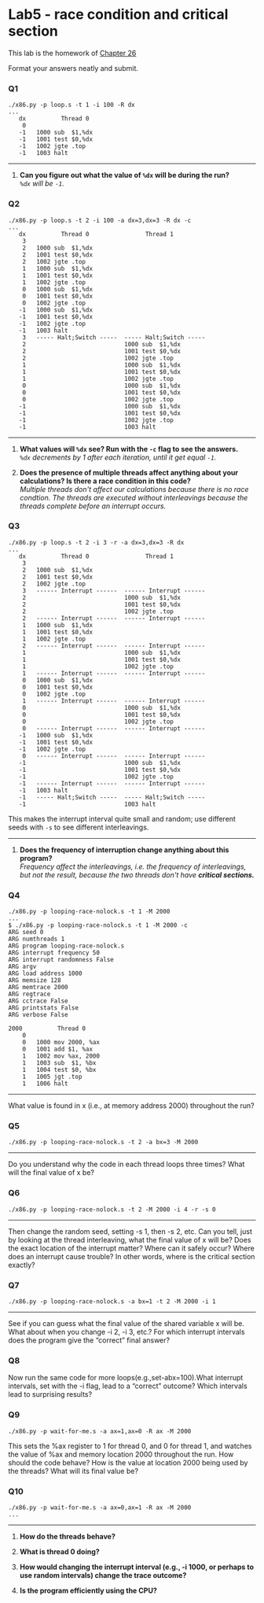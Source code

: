 # Lab5 - race condition and critical section

This lab is the homework of [Chapter 26](http://www.cs.wisc.edu/~remzi/OSTEP/threads-intro.pdf)

Format your answers neatly and submit.

### Q1

```
./x86.py -p loop.s -t 1 -i 100 -R dx
...
   dx          Thread 0         
    0   
   -1   1000 sub  $1,%dx
   -1   1001 test $0,%dx
   -1   1002 jgte .top
   -1   1003 halt
```

---
1. __Can you figure out what the value of `%dx` will be during the run?__  
_`%dx` will be `-1`._

### Q2
```
./x86.py -p loop.s -t 2 -i 100 -a dx=3,dx=3 -R dx -c
...
   dx          Thread 0                Thread 1         
    3   
    2   1000 sub  $1,%dx
    2   1001 test $0,%dx
    2   1002 jgte .top
    1   1000 sub  $1,%dx
    1   1001 test $0,%dx
    1   1002 jgte .top
    0   1000 sub  $1,%dx
    0   1001 test $0,%dx
    0   1002 jgte .top
   -1   1000 sub  $1,%dx
   -1   1001 test $0,%dx
   -1   1002 jgte .top
   -1   1003 halt
    3   ----- Halt;Switch -----  ----- Halt;Switch -----  
    2                            1000 sub  $1,%dx
    2                            1001 test $0,%dx
    2                            1002 jgte .top
    1                            1000 sub  $1,%dx
    1                            1001 test $0,%dx
    1                            1002 jgte .top
    0                            1000 sub  $1,%dx
    0                            1001 test $0,%dx
    0                            1002 jgte .top
   -1                            1000 sub  $1,%dx
   -1                            1001 test $0,%dx
   -1                            1002 jgte .top
   -1                            1003 halt
```
---
1. __What values will `%dx` see? Run with the `-c` flag to see the answers.__  
_`%dx` decrements by 1 after each iteration, until it get equal `-1`._

2. __Does the presence of multiple threads affect anything about your calculations? Is there a race condition in this code?__  
_Multiple threads don't affect our calculations because there is no race condtion. The threads are executed without interleavings because the threads complete before an interrupt occurs._

### Q3

```
./x86.py -p loop.s -t 2 -i 3 -r -a dx=3,dx=3 -R dx
...
   dx          Thread 0                Thread 1         
    3   
    2   1000 sub  $1,%dx
    2   1001 test $0,%dx
    2   1002 jgte .top
    3   ------ Interrupt ------  ------ Interrupt ------  
    2                            1000 sub  $1,%dx
    2                            1001 test $0,%dx
    2                            1002 jgte .top
    2   ------ Interrupt ------  ------ Interrupt ------  
    1   1000 sub  $1,%dx
    1   1001 test $0,%dx
    1   1002 jgte .top
    2   ------ Interrupt ------  ------ Interrupt ------  
    1                            1000 sub  $1,%dx
    1                            1001 test $0,%dx
    1                            1002 jgte .top
    1   ------ Interrupt ------  ------ Interrupt ------  
    0   1000 sub  $1,%dx
    0   1001 test $0,%dx
    0   1002 jgte .top
    1   ------ Interrupt ------  ------ Interrupt ------  
    0                            1000 sub  $1,%dx
    0                            1001 test $0,%dx
    0                            1002 jgte .top
    0   ------ Interrupt ------  ------ Interrupt ------  
   -1   1000 sub  $1,%dx
   -1   1001 test $0,%dx
   -1   1002 jgte .top
    0   ------ Interrupt ------  ------ Interrupt ------  
   -1                            1000 sub  $1,%dx
   -1                            1001 test $0,%dx
   -1                            1002 jgte .top
   -1   ------ Interrupt ------  ------ Interrupt ------  
   -1   1003 halt
   -1   ----- Halt;Switch -----  ----- Halt;Switch -----  
   -1                            1003 halt
```

This makes the interrupt interval quite small and random; use different seeds with `-s` to see different interleavings.

---
1. __Does the frequency of interruption change anything about this program?__   
_Frequency affect the interleavings, i.e. the frequency of interleavings, but not the result, because the two threads don't have_  ___critical sections.___

### Q4
```
./x86.py -p looping-race-nolock.s -t 1 -M 2000
...
$ ./x86.py -p looping-race-nolock.s -t 1 -M 2000 -c
ARG seed 0
ARG numthreads 1
ARG program looping-race-nolock.s
ARG interrupt frequency 50
ARG interrupt randomness False
ARG argv
ARG load address 1000
ARG memsize 128
ARG memtrace 2000
ARG regtrace
ARG cctrace False
ARG printstats False
ARG verbose False

2000          Thread 0
    0
    0   1000 mov 2000, %ax
    0   1001 add $1, %ax
    1   1002 mov %ax, 2000
    1   1003 sub  $1, %bx
    1   1004 test $0, %bx
    1   1005 jgt .top
    1   1006 halt
```
---
What value is found in x (i.e., at memory address 2000) throughout the run?
 		 
 		 
### Q5
```
./x86.py -p looping-race-nolock.s -t 2 -a bx=3 -M 2000
```
---
Do you understand why the code in each thread loops three times? What will the final value of x be?
 		 
### Q6
```
./x86.py -p looping-race-nolock.s -t 2 -M 2000 -i 4 -r -s 0
```
---
Then change the random seed, setting -s 1, then -s 2, etc. Can you tell, just by looking at the thread interleaving, what the final value of x will be? Does the exact location of the interrupt matter? Where can it safely occur? Where does an interrupt cause trouble? In other words, where is the critical section exactly?
 		 
 ### Q7
```
./x86.py -p looping-race-nolock.s -a bx=1 -t 2 -M 2000 -i 1
```
---
See if you can guess what the final value of the shared variable x will be. What about when you change -i 2, -i 3, etc.? For which interrupt intervals does the program give the “correct” final answer?
 		 
 ### Q8
Now run the same code for more loops(e.g.,set-abx=100).What interrupt intervals, set with the -i flag, lead to a “correct” outcome? Which intervals lead to surprising results?
 		 
### Q9
```
./x86.py -p wait-for-me.s -a ax=1,ax=0 -R ax -M 2000

```
This sets the %ax register to 1 for thread 0, and 0 for thread 1, and watches the value of %ax and memory location 2000 throughout the run. How should the code behave? How is the value at location 2000 being used by the threads? What will its final value be?
### Q10
 		 
 ```		 
./x86.py -p wait-for-me.s -a ax=0,ax=1 -R ax -M 2000
...
```
---

1. __How do the threads behave?__

2. __What is thread 0 doing?__

3. __How would changing the interrupt interval (e.g., -i 1000, or perhaps to use random intervals) change the trace outcome?__

4. __Is the program efficiently using the CPU?__
